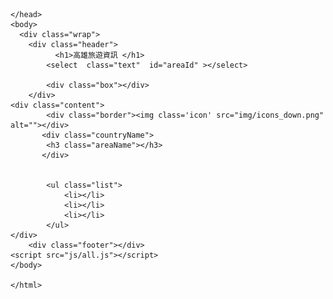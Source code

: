 <html xmlns="http://www.w3.org/1999/xhtml" lang="en">
	<head>
		<meta http-equiv="Content-Type" content="text/html; charset=utf-8" />
		<title>HTML</title>
		<meta name="author" content="joys" />
	    <link rel="stylesheet" href="css/box.css">
		
	</head>
	<body>
      <div class="wrap">
	    <div class="header">
		      <h1>高雄旅遊資訊 </h1>
		    <select  class="text"  id="areaId" ></select>
		
		    <div class="box"></div>	
		</div>
	<div class="content">
			<div class="border"><img class='icon' src="img/icons_down.png" alt=""></div>
           <div class="countryName">
            <h3 class="areaName"></h3>
           </div>
			
			
			<ul class="list">
				<li></li>
				<li></li>
				<li></li>
			</ul>
	</div>
	    <div class="footer"></div>
	<script src="js/all.js"></script>
	</body>
	
	</html>
